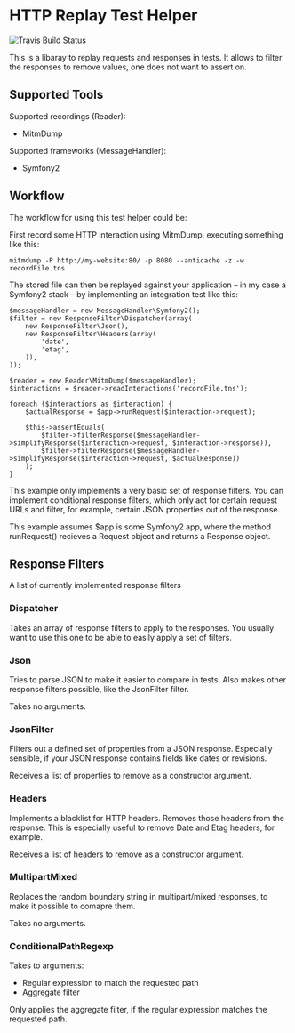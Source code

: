# HTTP Replay Test Helper

![Travis Build Status](https://travis-ci.org/Kagency/http-replay.svg "Travis Build Status")

This is a libaray to replay requests and responses in tests. It allows to
filter the responses to remove values, one does not want to assert on.

## Supported Tools

Supported recordings (Reader):

* MitmDump

Supported frameworks (MessageHandler):

* Symfony2

## Workflow

The workflow for using this test helper could be:

First record some HTTP interaction using MitmDump, executing something like this:

    mitmdump -P http://my-website:80/ -p 8080 --anticache -z -w recordFile.tns

The stored file can then be replayed against your application – in my case a
Symfony2 stack – by implementing an integration test like this:

    $messageHandler = new MessageHandler\Symfony2();
    $filter = new ResponseFilter\Dispatcher(array(
        new ResponseFilter\Json(),
        new ResponseFilter\Headers(array(
            'date',
            'etag',
        )),
    ));

    $reader = new Reader\MitmDump($messageHandler);
    $interactions = $reader->readInteractions('recordFile.tns');

    foreach ($interactions as $interaction) {
        $actualResponse = $app->runRequest($interaction->request);

        $this->assertEquals(
            $filter->filterResponse($messageHandler->simplifyResponse($interaction->request, $interaction->response)),
            $filter->filterResponse($messageHandler->simplifyResponse($interaction->request, $actualResponse))
        );
    }

This example only implements a very basic set of response filters. You can
implement conditional response filters, which only act for certain request URLs
and filter, for example, certain JSON properties out of the response.

This example assumes $app is some Symfony2 app, where the method runRequest()
recieves a Request object and returns a Response object.

## Response Filters

A list of currently implemented response filters

### Dispatcher

Takes an array of response filters to apply to the responses. You usually want
to use this one to be able to easily apply a set of filters.

### Json

Tries to parse JSON to make it easier to compare in tests. Also makes other
response filters possible, like the JsonFilter filter.

Takes no arguments.

### JsonFilter

Filters out a defined set of properties from a JSON response. Especially
sensible, if your JSON response contains fields like dates or revisions.

Receives a list of properties to remove as a constructor argument.

### Headers

Implements a blacklist for HTTP headers. Removes those headers from the
response. This is especially useful to remove Date and Etag headers, for
example.

Receives a list of headers to remove as a constructor argument.

### MultipartMixed

Replaces the random boundary string in multipart/mixed responses, to make it
possible to comapre them.

Takes no arguments.

### ConditionalPathRegexp

Takes to arguments:

* Regular expression to match the requested path
* Aggregate filter

Only applies the aggregate filter, if the regular expression matches the
requested path.

